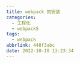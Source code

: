 ```yaml
---
title: webpack 的安装
categories:
  - 工程化
  - webpack5
tags:
  - webpack
abbrlink: 448f3abc
date: 2022-10-10 13:23:34
---
```

